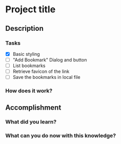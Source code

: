 # Project title

## Description
### Tasks
- [X] Basic styling
- [ ] "Add Bookmark" Dialog and button
- [ ] List bookmarks
- [ ] Retrieve favicon of the link
- [ ] Save the bookmarks in local file
### How does it work?

## Accomplishment
### What did you learn?
### What can you do now with this knowledge?

